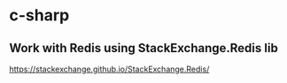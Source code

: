 # c-sharp

## Work with Redis using StackExchange.Redis lib
https://stackexchange.github.io/StackExchange.Redis/


